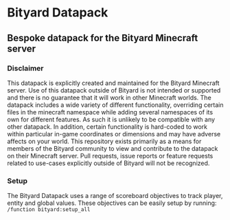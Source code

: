 # Bityard Datapack
## Bespoke datapack for the Bityard Minecraft server

### Disclaimer
This datapack is explicitly created and maintained for the Bityard Minecraft server. Use of this datapack outside of Bityard is not intended or supported and there is no guarantee that it will work in other Minecraft worlds. The datapack includes a wide variety of different functionality, overriding certain files in the minecraft namespace while adding several namespaces of its own for different features. As such it is unlikely to be compatible with any other datapack. In addition, certain functionality is hard-coded to work within particular in-game coordinates or dimensions and may have adverse affects on your world. 
This repository exists primarily as a means for members of the Bityard community to view and contribute to the datapack on their Minecraft server. Pull requests, issue reports or feature requests related to use-cases explicitly outside of Bityard will not be recognized. 

### Setup
The Bityard Datapack uses a range of scoreboard objectives to track player, entity and global values. 
These objectives can be easily setup by running: `/function bityard:setup_all`